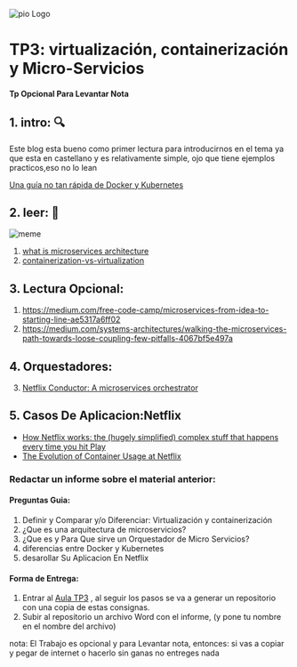 ![pio Logo](logopio.jpg)

# TP3: virtualización, containerización y Micro-Servicios 
#### Tp Opcional Para Levantar Nota
## 1. intro: :mag:
Este blog esta bueno como primer lectura para introducirnos en el tema ya que esta en castellano y es relativamente simple, ojo que tiene ejemplos practicos,eso no lo lean 

[Una guía no tan rápida de Docker y Kubernetes](https://medium.com/ingenier%C3%ADa-en-tranqui-finanzas/una-gu%C3%ADa-no-tan-r%C3%A1pida-de-docker-y-kubernetes-933f5b6709df)

## 2. leer: :eyes:
![meme](ojotranslate.jpeg)
1. [what is microservices architecture](https://medium.com/fintechexplained/what-is-microservices-architecture-1da41a94a29b)
2. [containerization-vs-virtualization](https://jaxenter.com/containerization-vs-virtualization-docker-introduction-120562.html)

## 3. Lectura Opcional:
1. https://medium.com/free-code-camp/microservices-from-idea-to-starting-line-ae5317a6ff02
2. https://medium.com/systems-architectures/walking-the-microservices-path-towards-loose-coupling-few-pitfalls-4067bf5e497a
## 4. Orquestadores:
3. [Netflix Conductor: A microservices orchestrator](https://medium.com/netflix-techblog/netflix-conductor-a-microservices-orchestrator-2e8d4771bf40)

## 5. Casos De Aplicacion:Netflix
* [How Netflix works: the (hugely simplified) complex stuff that happens every time you hit Play](https://medium.com/refraction-tech-everything/how-netflix-works-the-hugely-simplified-complex-stuff-that-happens-every-time-you-hit-play-3a40c9be254b)
* [The Evolution of Container Usage at Netflix](https://medium.com/netflix-techblog/the-evolution-of-container-usage-at-netflix-3abfc096781b)


### Redactar un informe sobre el material anterior:
#### Preguntas Guia:
1. Definir y Comparar y/o Diferenciar: Virtualización y containerización 
2. ¿Que es una arquitectura de microservicios?
3. ¿Que es y Para Que sirve un Orquestador de Micro Servicios?
4. diferencias entre Docker y Kubernetes
5. desarollar Su Aplicacion En Netflix

#### Forma de Entrega:
1. Entrar al [Aula TP3](https://classroom.github.com/a/ZyDp-4DF) , al seguir los pasos se va a generar un repositorio con una copia de estas consignas.
2. Subir al repositorio un archivo Word con el informe, (y pone tu nombre en el nombre del archivo)

nota: El Trabajo es opcional y para Levantar nota, entonces: si vas a copiar y pegar de internet o hacerlo sin ganas no entreges nada



